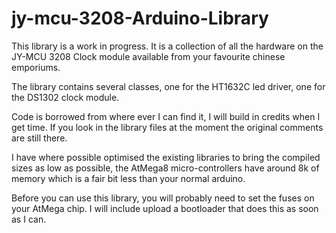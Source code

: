 jy-mcu-3208-Arduino-Library
===========================

This library is a work in progress.  It is a collection of all the hardware on the JY-MCU 3208 Clock module available from your favourite chinese emporiums.

The library contains several classes, one for the HT1632C led driver, one for the DS1302 clock module.  

Code is borrowed from where ever I can find it, I will build in credits when I get time.  If you look in the library files at the moment the original comments are still there.

I have where possible optimised the existing libraries to bring the compiled sizes as low as possible, the AtMega8 micro-controllers have around 8k of memory which is a fair bit less than your normal arduino.

Before you can use this library, you will probably need to set the fuses on your AtMega chip.   I will include upload a bootloader that does this as soon as I can.
